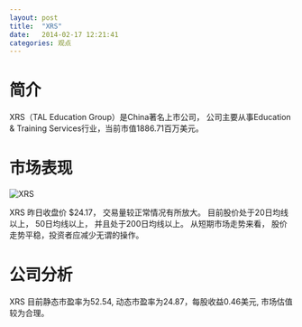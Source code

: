```yaml
---
layout: post
title:  "XRS"
date:   2014-02-17 12:21:41
categories: 观点
---
```


# 简介
XRS（TAL Education Group）是China著名上市公司，
公司主要从事Education & Training Services行业，当前市值1886.71百万美元。

# 市场表现

![XRS](http://finviz.com/chart.ashx?t=XRS&ty=c&ta=1&p=d&s=l)

XRS 昨日收盘价 $24.17，
交易量较正常情况有所放大。
目前股价处于20日均线以上，
50日均线以上，
并且处于200日均线以上。
从短期市场走势来看，
股价走势平稳，投资者应减少无谓的操作。

# 公司分析
XRS 目前静态市盈率为52.54, 动态市盈率为24.87，每股收益0.46美元,
市场估值较为合理。
